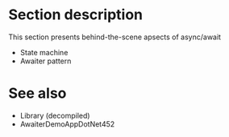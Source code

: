 # Section description

This section presents behind-the-scene apsects of async/await

- State machine
- Awaiter pattern

# See also
- Library (decompiled)
- AwaiterDemoAppDotNet452